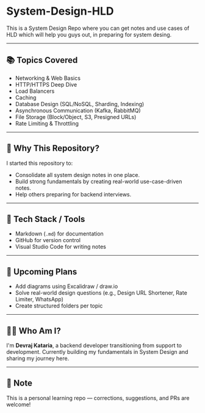 # System-Design-HLD
This is a System Design Repo where you can get notes and use cases of HLD which will help you guys out, in preparing for system desing.

---

## 📚 Topics Covered

- Networking & Web Basics
- HTTP/HTTPS Deep Dive
- Load Balancers
- Caching
- Database Design (SQL/NoSQL, Sharding, Indexing)
- Asynchronous Communication (Kafka, RabbitMQ)
- File Storage (Block/Object, S3, Presigned URLs)
- Rate Limiting & Throttling

---

## 🧠 Why This Repository?

I started this repository to:

- Consolidate all system design notes in one place.
- Build strong fundamentals by creating real-world use-case-driven notes.
- Help others preparing for backend interviews.

---

## 🔧 Tech Stack / Tools

- Markdown (`.md`) for documentation
- GitHub for version control
- Visual Studio Code for writing notes

---

## 🚀 Upcoming Plans

- Add diagrams using Excalidraw / draw.io
- Solve real-world design questions (e.g., Design URL Shortener, Rate Limiter, WhatsApp)
- Create structured folders per topic

---

## 🙋‍♂️ Who Am I?

I'm **Devraj Kataria**, a backend developer transitioning from support to development. Currently building my fundamentals in System Design and sharing my journey here.

---

## 📌 Note

This is a personal learning repo — corrections, suggestions, and PRs are welcome!
